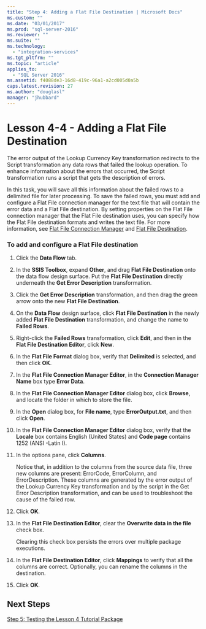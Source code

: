 ```yaml
---
title: "Step 4: Adding a Flat File Destination | Microsoft Docs"
ms.custom: ""
ms.date: "03/01/2017"
ms.prod: "sql-server-2016"
ms.reviewer: ""
ms.suite: ""
ms.technology: 
  - "integration-services"
ms.tgt_pltfrm: ""
ms.topic: "article"
applies_to: 
  - "SQL Server 2016"
ms.assetid: f4088de3-16d8-419c-96a1-a2cd005d0a5b
caps.latest.revision: 27
ms.author: "douglasl"
manager: "jhubbard"
---
```

# Lesson 4-4 - Adding a Flat File Destination
The error output of the Lookup Currency Key transformation redirects to the Script transformation any data rows that failed the lookup operation. To enhance information about the errors that occurred, the Script transformation runs a script that gets the description of errors.  
  
In this task, you will save all this information about the failed rows to a delimited file for later processing. To save the failed rows, you must add and configure a Flat File connection manager for the text file that will contain the error data and a Flat File destination. By setting properties on the Flat File connection manager that the Flat File destination uses, you can specify how the Flat File destination formats and writes the text file. For more information, see [Flat File Connection Manager](../../integration-services/connection-manager/flat-file-connection-manager.md) and [Flat File Destination](../../integration-services/data-flow/flat-file-destination.md).  
  
### To add and configure a Flat File destination  
  
1.  Click the **Data Flow** tab.  
  
2.  In the **SSIS Toolbox**, expand **Other**, and drag **Flat File Destination** onto the data flow design surface. Put the **Flat File Destination** directly underneath the **Get Error Description** transformation.  
  
3.  Click the **Get Error Description** transformation, and then drag the green arrow onto the new **Flat File Destination**.  
  
4.  On the **Data Flow** design surface, click **Flat File Destination** in the newly added **Flat File Destination** transformation, and change the name to **Failed Rows**.  
  
5.  Right-click the **Failed Rows** transformation, click **Edit**, and then in the **Flat File Destination Editor**, click **New**.  
  
6.  In the **Flat File Format** dialog box, verify that **Delimited** is selected, and then click **OK**.  
  
7.  In the **Flat File Connection Manager Editor**, in the **Connection Manager Name** box type **Error Data**.  
  
8.  In the **Flat File Connection Manager Editor** dialog box, click **Browse**, and locate the folder in which to store the file.  
  
9. In the **Open** dialog box, for **File name**, type **ErrorOutput.txt**, and then click **Open**.  
  
10. In the **Flat File Connection Manager Editor** dialog box, verify that the **Locale** box contains English (United States) and **Code page** contains 1252 (ANSI -Latin I).  
  
11. In the options pane, click **Columns**.  
  
    Notice that, in addition to the columns from the source data file, three new columns are present: ErrorCode, ErrorColumn, and ErrorDescription. These columns are generated by the error output of the Lookup Currency Key transformation and by the script in the Get Error Description transformation, and can be used to troubleshoot the cause of the failed row.  
  
12. Click **OK**.  
  
13. In the **Flat File Destination Editor**, clear the **Overwrite data in the file** check box.  
  
    Clearing this check box persists the errors over multiple package executions.  
  
14. In the **Flat File Destination Editor**, click **Mappings** to verify that all the columns are correct. Optionally, you can rename the columns in the destination.  
  
15. Click **OK**.  
  
## Next Steps  
[Step 5: Testing the Lesson 4 Tutorial Package](../Topic/Step%205:%20Testing%20the%20Lesson%204%20Tutorial%20Package.md)  
  
  
  
